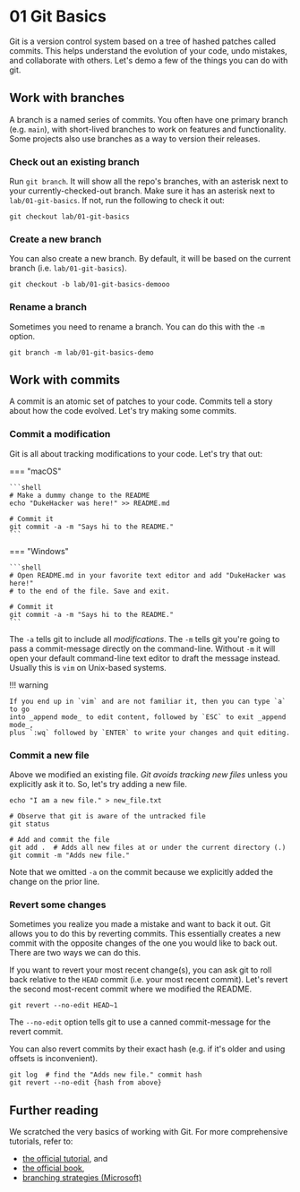 # 01 Git Basics

Git is a version control system based on a tree of hashed patches called
commits. This helps understand the evolution of your code, undo mistakes, and
collaborate with others. Let's demo a few of the things you can do with git.

## Work with branches

A branch is a named series of commits. You often have one primary branch (e.g.
`main`), with short-lived branches to work on features and functionality. Some
projects also use branches as a way to version their releases.

### Check out an existing branch

Run `git branch`. It will show all the repo's branches, with an asterisk next to
your currently-checked-out branch. Make sure it has an asterisk next to
`lab/01-git-basics`. If not, run the following to check it out:

```shell
git checkout lab/01-git-basics
```

### Create a new branch

You can also create a new branch. By default, it will be based on the current 
branch (i.e. `lab/01-git-basics`).

```shell
git checkout -b lab/01-git-basics-demooo
```

### Rename a branch

Sometimes you need to rename a branch. You can do this with the `-m` option.

```shell
git branch -m lab/01-git-basics-demo
```

## Work with commits

A commit is an atomic set of patches to your code. Commits tell a story 
about how the code evolved. Let's try making some commits.

### Commit a modification

Git is all about tracking modifications to your code. Let's try that out:

=== "macOS"

    ```shell
    # Make a dummy change to the README
    echo "DukeHacker was here!" >> README.md
    
    # Commit it
    git commit -a -m "Says hi to the README."
    ```

=== "Windows"

    ```shell
    # Open README.md in your favorite text editor and add "DukeHacker was here!" 
    # to the end of the file. Save and exit.
    
    # Commit it
    git commit -a -m "Says hi to the README."
    ```

The `-a` tells git to include all _modifications_. The `-m` tells git you're
going to pass a commit-message directly on the command-line. Without `-m` it
will open your default command-line text editor to draft the message instead.
Usually this is `vim` on Unix-based systems.

!!! warning

    If you end up in `vim` and are not familiar it, then you can type `a` to go 
    into _append mode_ to edit content, followed by `ESC` to exit _append mode_,
    plus `:wq` followed by `ENTER` to write your changes and quit editing.

### Commit a new file

Above we modified an existing file. _Git avoids tracking new files_ unless you
explicitly ask it to. So, let's try adding a new file.

```shell
echo "I am a new file." > new_file.txt

# Observe that git is aware of the untracked file
git status

# Add and commit the file
git add .  # Adds all new files at or under the current directory (.)
git commit -m "Adds new file."
```

Note that we omitted `-a` on the commit because we explicitly added the change
on the prior line.

### Revert some changes

Sometimes you realize you made a mistake and want to back it out. Git allows you
to do this by reverting commits. This essentially creates a new commit with the
opposite changes of the one you would like to back out. There are two ways we
can do this.

If you want to revert your most recent change(s), you can ask git to roll back
relative to the `HEAD` commit (i.e. your most recent commit). Let's revert the
second most-recent commit where we modified the README.

```shell
git revert --no-edit HEAD~1
```

The `--no-edit` option tells git to use a canned commit-message for the revert
commit.

You can also revert commits by their exact hash (e.g. if it's older and using
offsets is inconvenient).

```shell
git log  # find the "Adds new file." commit hash
git revert --no-edit {hash from above}
```

## Further reading

We scratched the very basics of working with Git. For more comprehensive 
tutorials, refer to:

- [the official tutorial](https://git-scm.com/docs/gittutorial), and
- [the official book](https://git-scm.com/book/en/v2),
- [branching strategies (Microsoft)](https://learn.microsoft.com/en-us/azure/devops/repos/git/git-branching-guidance?view=azure-devops)

